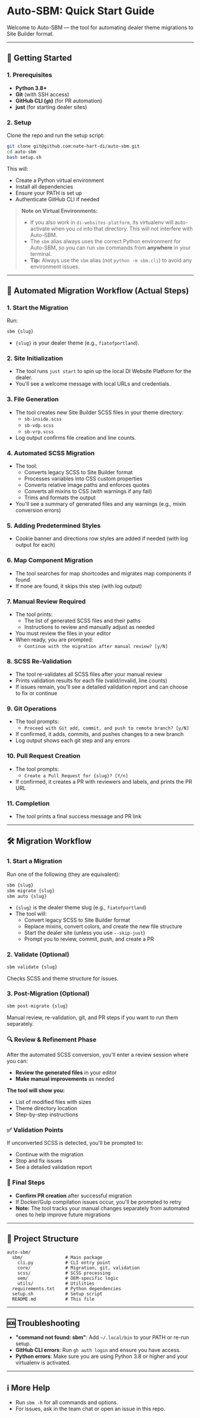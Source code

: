 # Auto-SBM: Quick Start Guide

Welcome to Auto-SBM — the tool for automating dealer theme migrations to Site Builder format.

---

## 🚀 Getting Started

### 1. Prerequisites

- **Python 3.8+**
- **Git** (with SSH access)
- **GitHub CLI (`gh`)** (for PR automation)
- **just** (for starting dealer sites)

### 2. Setup

Clone the repo and run the setup script:

```sh
git clone git@github.com:nate-hart-di/auto-sbm.git
cd auto-sbm
bash setup.sh
```

This will:

- Create a Python virtual environment
- Install all dependencies
- Ensure your PATH is set up
- Authenticate GitHub CLI if needed

> **Note on Virtual Environments:**
>
> - If you also work in `di-websites-platform`, its virtualenv will auto-activate when you `cd` into that directory. This will not interfere with Auto-SBM.
> - The `sbm` alias always uses the correct Python environment for Auto-SBM, so you can run `sbm` commands from **anywhere** in your terminal.
> - **Tip:** Always use the `sbm` alias (not `python -m sbm.cli`) to avoid any environment issues.

---

## 🧭 Automated Migration Workflow (Actual Steps)

### 1. Start the Migration

Run:

```sh
sbm {slug}
```

- `{slug}` is your dealer theme (e.g., `fiatofportland`).

### 2. Site Initialization

- The tool runs `just start` to spin up the local DI Website Platform for the dealer.
- You'll see a welcome message with local URLs and credentials.

### 3. File Generation

- The tool creates new Site Builder SCSS files in your theme directory:
  - `sb-inside.scss`
  - `sb-vdp.scss`
  - `sb-vrp.scss`
- Log output confirms file creation and line counts.

### 4. Automated SCSS Migration

- The tool:
  - Converts legacy SCSS to Site Builder format
  - Processes variables into CSS custom properties
  - Converts relative image paths and enforces quotes
  - Converts all mixins to CSS (with warnings if any fail)
  - Trims and formats the output
- You'll see a summary of generated files and any warnings (e.g., mixin conversion errors)

### 5. Adding Predetermined Styles

- Cookie banner and directions row styles are added if needed (with log output for each)

### 6. Map Component Migration

- The tool searches for map shortcodes and migrates map components if found
- If none are found, it skips this step (with log output)

### 7. Manual Review Required

- The tool prints:
  - The list of generated SCSS files and their paths
  - Instructions to review and manually adjust as needed
- You must review the files in your editor
- When ready, you are prompted:
  - `Continue with the migration after manual review? [y/N]`

### 8. SCSS Re-Validation

- The tool re-validates all SCSS files after your manual review
- Prints validation results for each file (valid/invalid, line counts)
- If issues remain, you'll see a detailed validation report and can choose to fix or continue

### 9. Git Operations

- The tool prompts:
  - `Proceed with Git add, commit, and push to remote branch? [y/N]`
- If confirmed, it adds, commits, and pushes changes to a new branch
- Log output shows each git step and any errors

### 10. Pull Request Creation

- The tool prompts:
  - `Create a Pull Request for {slug}? [Y/n]`
- If confirmed, it creates a PR with reviewers and labels, and prints the PR URL

### 11. Completion

- The tool prints a final success message and PR link

---

## 🛠️ Migration Workflow

### 1. Start a Migration

Run one of the following (they are equivalent):

```sh
sbm {slug}
sbm migrate {slug}
sbm auto {slug}
```

- `{slug}` is the dealer theme slug (e.g., `fiatofportland`)
- The tool will:
  - Convert legacy SCSS to Site Builder format
  - Replace mixins, convert colors, and create the new file structure
  - Start the dealer site (unless you use `--skip-just`)
  - Prompt you to review, commit, push, and create a PR

### 2. Validate (Optional)

```sh
sbm validate {slug}
```

Checks SCSS and theme structure for issues.

### 3. Post-Migration (Optional)

```sh
sbm post-migrate {slug}
```

Manual review, re-validation, git, and PR steps if you want to run them separately.

### 🔍 Review & Refinement Phase

After the automated SCSS conversion, you'll enter a review session where you can:

- **Review the generated files** in your editor
- **Make manual improvements** as needed

**The tool will show you:**

- List of modified files with sizes
- Theme directory location
- Step-by-step instructions

### ✅ Validation Points

If unconverted SCSS is detected, you'll be prompted to:

- Continue with the migration
- Stop and fix issues
- See a detailed validation report

### 🚦 Final Steps

- **Confirm PR creation** after successful migration
- If Docker/Gulp compilation issues occur, you'll be prompted to retry
- **Note:** The tool tracks your manual changes separately from automated ones to help improve future migrations

---

## 🧩 Project Structure

```
auto-sbm/
  sbm/                # Main package
    cli.py            # CLI entry point
    core/             # Migration, git, validation
    scss/             # SCSS processing
    oem/              # OEM-specific logic
    utils/            # Utilities
  requirements.txt    # Python dependencies
  setup.sh            # Setup script
  README.md           # This file
```

---

## 🆘 Troubleshooting

- **"command not found: sbm"**: Add `~/.local/bin` to your PATH or re-run setup.
- **GitHub CLI errors**: Run `gh auth login` and ensure you have access.
- **Python errors**: Make sure you are using Python 3.8 or higher and your virtualenv is activated.

---

## ℹ️ More Help

- Run `sbm -h` for all commands and options.
- For issues, ask in the team chat or open an issue in this repo.
